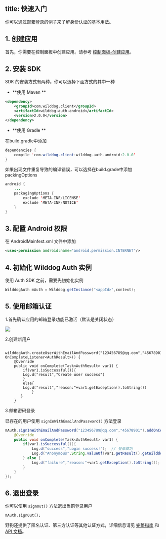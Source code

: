
title:  快速入门
---

你可以通过邮箱登录的例子来了解身份认证的基本用法。

## 1. 创建应用

首先，你需要在控制面板中创建应用。请参考  [控制面板-创建应用](/console/creat.html)。

## 2. 安装 SDK

SDK 的安装方式有两种，你可以选择下面方式的其中一种

- **使用 Maven **

```xml
<dependency>
    <groupId>com.wilddog.client</groupId>
    <artifactId>wilddog-auth-android</artifactId>
    <version>2.0.0</version>
</dependency> 
```

- **使用 Gradle **

 在build.gradle中添加

```java
dependencies {
    compile 'com.wilddog.client:wilddog-auth-android:2.0.0'
}
```

如果出现文件重复导致的编译错误，可以选择在build.grade中添加packingOptions

```java
android {
    ...
    packagingOptions {
        exclude 'META-INF/LICENSE'
        exclude 'META-INF/NOTICE'
    }
}
```

## 3. 配置 Android 权限

在 AndroidMainfest.xml 文件中添加

```xml
<uses-permission android:name="android.permission.INTERNET"/>
```

## 4. 初始化 Wilddog Auth 实例

使用 Auth SDK 之前，需要先初始化实例

```java
WilddogAuth mAuth = Wilddog.getInstance("<appId>",context);
```


## 5. 使用邮箱认证

1.首先确认应用的邮箱登录功能已激活（默认是关闭状态）

![](/images/openemail.png)

2.创建新用户

```
     wilddogAuth.createUserWithEmailAndPassword("123456789@qq.com","45678901").addOnCompleteListener(new OnCompleteListener<AuthResult>() {
	@Override
	public void onComplete(Task<AuthResult> var1) {
		if(var1.isSuccessful()){
		Log.d("result","Create user success")
		}
		else{
		Log.d("result","reason:"+var1.getException().toString())
		    }
	   }
	}	 
```
3.邮箱密码登录

已存在的用户使用 `signInWithEmailAndPassword()` 方法登录

```java
mAuth.signInWithEmailAndPassword("123456789@qq.com","45678901").addOnCompleteListener(new OnCompleteListener<AuthResult>() {
	@Override
	public void onComplete(Task<AuthResult> var1) {
		if(var1.isSuccessful()){
			Log.d("success","Login success!");  // 登录成功
            Log.d("Anonymous",String.valueOf(var1.getResult().getWilddogUser().isAnonymous()));
		} else {
			Log.d("failure","reason:"+var1.getException().toString()); // 登录失败及错误信息
		}
	}
});
```

## 6. 退出登录

你可以使用 `signOut()` 方法退出当前登录用户

```
mAuth.signOut();
```

野狗还提供了匿名认证、第三方认证等其他认证方式，详细信息请见 [完整指南](/guide/auth/core/concept.html) 和  [API 文档](/api/auth/android.html)。